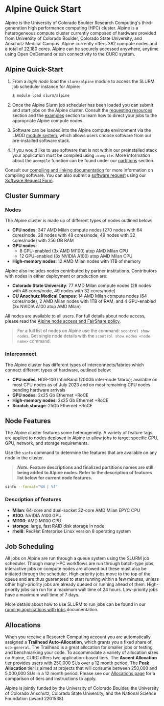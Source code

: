 # Alpine Quick Start

Alpine is the University of Colorado Boulder Research Computing's third-generation high performance computing (HPC) 
cluster. Alpine is a heterogeneous compute cluster currently composed of hardware provided from University of Colorado 
Boulder, Colorado State University, and Anschutz Medical Campus. Alpine currently offers 382 compute nodes and a total 
of 22,180 cores. Alpine can be securely accessed anywhere, anytime using Open OnDemand or ssh connectivity to the CURC system.

## Alpine Quick-Start

1. From a *login node* load the `slurm/alpine` module to access the SLURM job scheduler instance for Alpine:
   ```bash
   $ module load slurm/alpine
   ```

2. Once the Alpine Slurm job scheduler has been loaded you can submit and start jobs on the Alpine cluster. Consult the [requesting resources](riviera-hardware.md#requesting-hardware-resources) section and the [examples](examples.md) section to learn how to direct your jobs to the appropriate Alpine compute nodes.

3. Software can be loaded into the Alpine compute environment via the LMOD [module system](../../compute/modules.md), which allows users choose software from our pre-installed software stack.

4. If you would like to use software that is not within our preinstalled stack your application 
must be compiled using `acompile`. More information about the `acompile` function can be found under our 
[partitions](riviera-hardware.md#partitions)
section.

Consult our [compiling and linking documentation](../../compute/compiling.md) for more information on compiling software. 
You can also submit a [software 
request](./software.md#alpine-software) using our [Software Request Form](https://www.colorado.edu/rc/userservices/software-request).

## Cluster Summary
### Nodes
The Alpine cluster is made up of different types of nodes outlined below:
- **CPU nodes**: 347 AMD Milan compute nodes (270 nodes with 64 cores/node, 28 nodes with 48 cores/node, 49 nodes with 32 cores/node) with 256 GB RAM
- **GPU nodes**:
	- 8 GPU-enabled (3x AMD MI100) atop AMD Milan CPU
	- 12 GPU-enabled (3x NVIDIA A100) atop AMD Milan CPU
- **High-memory nodes**: 12 AMD Milan nodes with 1TB of memory

Alpine also includes nodes contributed by partner institutions. Contributors with nodes in either deployment or production are:
- **Colorado State University**: 77 AMD Milan compute nodes (28 nodes with 48 cores/node, 49 nodes with 32 cores/node)
- **CU Anschutz Medical Campus**: 14 AMD Milan compute nodes (64 cores/node), 2 AMD Milan nodes with 1TB of RAM, and 4 GPU-enabled (3x NVIDIA A100 atop AMD Milan)

All nodes are available to all users. For full details about node access, please read the [Alpine node access and FairShare policy](condo-fairshare-and-resource-access.md).

> For a full list of nodes on Alpine use the command:  `scontrol show nodes`. Get single node details with the `scontrol show nodes <node name>` command.

### Interconnect
The Alpine cluster has different types of interconnects/fabrics which connect different types of hardware, outlined below:
- **CPU nodes**: HDR-100 InfiniBand (200Gb inter-node fabric); available on most CPU nodes as of July 2023 and on most remaining CPU nodes pending hardware arrivals
- **GPU nodes**: 2x25 Gb Ethernet +RoCE
- **High-memory nodes**: 2x25 Gb Ethernet +RoCE
- **Scratch storage**: 25Gb Ethernet +RoCE

## Node Features
The Alpine cluster features some heterogeneity. A variety of feature tags are applied to nodes deployed in Alpine to allow jobs to target specific CPU, GPU, network, and storage requirements.

Use the `sinfo` command to determine the features that are available on any node in the cluster.

> _**Note:**_ **Feature descriptions and finalized partitions names are still being added to Alpine nodes. Refer to the description of features list below for current node features.**

```bash
sinfo --format="%N | %f"
```

### Description of features
- **Milan**: 64-core and dual-socket 32-core AMD Milan EPYC CPU
- **A100**: NVIDIA A100 GPU
- **MI100**: AMD MI100 GPU
- **storage**: large, fast RAID disk storage in node
- **rhel8**: RedHat Enterprise Linux version 8 operating system

## Job Scheduling

All jobs on Alpine are run through a queue system using the SLURM job scheduler. Though many HPC workflows are run through batch-type jobs, interactive jobs on compute nodes are allowed but these must also be initiated through the scheduler. High-priority jobs move to the top of the queue and are thus guaranteed to start running within a few minutes, unless other high-priority jobs are already queued or running ahead of them. High-priority jobs can run for a maximum wall time of 24 hours. Low-priority jobs have a maximum wall time of 7 days.

More details about how to use SLURM to run jobs can be found in our [running applications with jobs](../../running-jobs/running-apps-with-jobs.md) documentation.


## Allocations

When you receive a Research Computing account you are automatically assigned a **Trailhead Auto-Allocation**, which grants you a fixed share of `ucb-general`. The Trailhead is a great allocation for smaller jobs or testing and benchmarking your code. To accommodate a variety of allocation sizes on Alpine, CURC offers two application-based tiers. The **Ascent Allocation** tier provides users with 250,000 SUs over a 12 month period. The **Peak Allocation** tier is aimed at projects that will consume between 250,000 and 5,000,000 SUs in a 12 month period. Please see our [Allocations page](allocations.md) for a comparison of tiers and instructions to apply.

Alpine is jointly funded by the University of Colorado Boulder, the University of Colorado Anschutz, Colorado State University, and the National Science Foundation (award 2201538).


